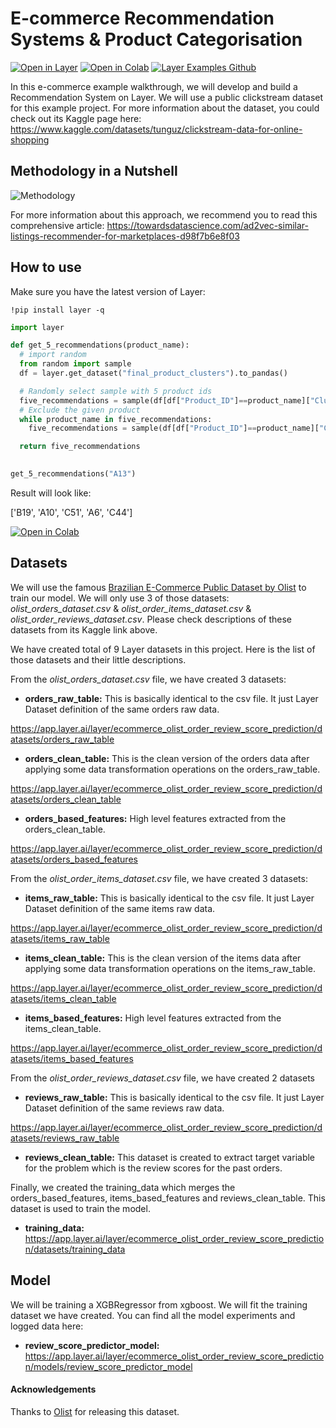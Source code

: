 # E-commerce Recommendation Systems & Product Categorisation

[![Open in Layer](https://development.layer.co/assets/badge.svg)](https://app.layer.ai/layer/Recommendation_System_and_Product_Categorisation_Project/) [![Open in Colab](https://colab.research.google.com/assets/colab-badge.svg)](https://colab.research.google.com/github/layerai/examples/blob/recommendation_engine_and_product_categorisation/recommendation_system_and_product_categorisation/Recommendation_System_%26_Product_Categorisation.ipynb) [![Layer Examples Github](https://badgen.net/badge/icon/github?icon=github&label)](https://github.com/layerai/examples/tree/recommendation_engine_and_product_categorisation/recommendation_system_and_product_categorisation)

In this e-commerce example walkthrough, we will develop and build a Recommendation System on  Layer. We will use a public clickstream dataset for this example project. For more information about the dataset, you could check out its Kaggle page here: https://www.kaggle.com/datasets/tunguz/clickstream-data-for-online-shopping

## Methodology in a Nutshell

![Methodology](https://github.com/layerai/examples/blob/recommendation_engine_and_product_categorisation/recommendation_system_and_product_categorisation/methodology_plot)


For more information about this approach, we recommend you to read this comprehensive article: 
https://towardsdatascience.com/ad2vec-similar-listings-recommender-for-marketplaces-d98f7b6e8f03


## How to use

Make sure you have the latest version of Layer:
```
!pip install layer -q
```

```python
import layer

def get_5_recommendations(product_name):
  # import random 
  from random import sample
  df = layer.get_dataset("final_product_clusters").to_pandas()

  # Randomly select sample with 5 product ids
  five_recommendations = sample(df[df["Product_ID"]==product_name]["Cluster_Member_List"].tolist()[0].tolist(),5)
  # Exclude the given product 
  while product_name in five_recommendations:
    five_recommendations = sample(df[df["Product_ID"]==product_name]["Cluster_Member_List"].tolist()[0].tolist(),5)

  return five_recommendations  

  
get_5_recommendations("A13")
```
Result will look like: 

['B19', 'A10', 'C51', 'A6', 'C44']

[![Open in Colab](https://colab.research.google.com/assets/colab-badge.svg)](https://colab.research.google.com/drive/1DU7GUaKJkSLDMTHus5b8nfBxG0rooPn2?usp=sharing) 

## Datasets

We will use the famous [Brazilian E-Commerce Public Dataset by Olist](https://www.kaggle.com/datasets/olistbr/brazilian-ecommerce) to train our model. We will only use 3 of those datasets: *olist_orders_dataset.csv* & *olist_order_items_dataset.csv* & *olist_order_reviews_dataset.csv*. Please check descriptions of these datasets from its Kaggle link above.

We have created total of 9 Layer datasets in this project. Here is the list of those datasets and their little descriptions.

From the *olist_orders_dataset.csv* file, we have created 3 datasets:

*  **orders_raw_table:** This is basically identical to the csv file. It just Layer Dataset definition of the same orders raw data.

https://app.layer.ai/layer/ecommerce_olist_order_review_score_prediction/datasets/orders_raw_table

* **orders_clean_table:** This is the clean version of the orders data after applying some data transformation operations on the orders_raw_table. 

https://app.layer.ai/layer/ecommerce_olist_order_review_score_prediction/datasets/orders_clean_table

* **orders_based_features:** High level features extracted from the orders_clean_table.

https://app.layer.ai/layer/ecommerce_olist_order_review_score_prediction/datasets/orders_based_features


From the *olist_order_items_dataset.csv* file, we have created 3 datasets:
* **items_raw_table:** This is basically identical to the csv file. It just Layer Dataset definition of the same items raw data.
 
https://app.layer.ai/layer/ecommerce_olist_order_review_score_prediction/datasets/items_raw_table

* **items_clean_table:** This is the clean version of the items data after applying some data transformation operations on the items_raw_table. 

https://app.layer.ai/layer/ecommerce_olist_order_review_score_prediction/datasets/items_clean_table

* **items_based_features:** High level features extracted from the items_clean_table.

https://app.layer.ai/layer/ecommerce_olist_order_review_score_prediction/datasets/items_based_features


From the *olist_order_reviews_dataset.csv* file, we have created 2 datasets

* **reviews_raw_table:** This is basically identical to the csv file. It just Layer Dataset definition of the same reviews raw data.

https://app.layer.ai/layer/ecommerce_olist_order_review_score_prediction/datasets/reviews_raw_table

* **reviews_clean_table:** This dataset is created to extract target variable for the problem which is the review scores for the past orders. 


Finally, we created the training_data which merges the orders_based_features, items_based_features and reviews_clean_table. This dataset is used to train the model.

* **training_data:**  
https://app.layer.ai/layer/ecommerce_olist_order_review_score_prediction/datasets/training_data




## Model

We will be training a XGBRegressor from xgboost. We will fit the training dataset we have created. You can find all the model experiments and logged data here:

* **review_score_predictor_model:**
https://app.layer.ai/layer/ecommerce_olist_order_review_score_prediction/models/review_score_predictor_model

#### Acknowledgements
Thanks to [Olist](https://olist.com/pt-br/) for releasing this dataset.
